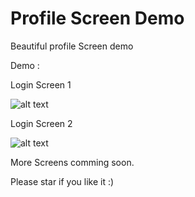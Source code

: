 # Profile Screen Demo

 Beautiful profile Screen demo 
 
 
 Demo : 
 
 Login Screen 1
 
 ![alt text](https://raw.githubusercontent.com/leoelstin/Profile-Screen-Demo/master/images/device-2018-07-04-123200.png)
 
 Login Screen 2 
 
 ![alt text](https://raw.githubusercontent.com/leoelstin/Profile-Screen-Demo/master/images/device-2018-07-05-170523.png)
 
 More Screens comming soon.
 
 Please star if you like it :)

